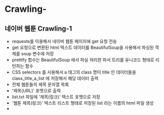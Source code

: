 # Crawling-
## 네이버 웹툰 Crawling-1
* requests를 이용해서 네이버 웹툰 페이지에 get 요청 전송
* get 요청으로 변환된 html 텍스트 데이터를 BeautifulSoup을 사용해서 파싱된 객체를 soup 변수에 저장
* prettify 함수는 BeautifulSoup 에서 파실 처리한 파서 트리를 유니코드 형태로 리턴하는 함수
* CSS selectors 를 사용해서 a 태그의 class 명이 title 인 데이터들을 class_title_a_list 에 저장해서 해당 데이터 출력
* 전체 웹툰들의 제목 문자열 목록
* '제목(URL)' 포멧으로 출력
* list.txt 파일에 '제목(링크)' 텍스트 포멧으로 저장
* '웹툰 제목(링크)' 텍스트 리스트 형태로 저장된 list 라는 이름의 html 파일 생성
* 
